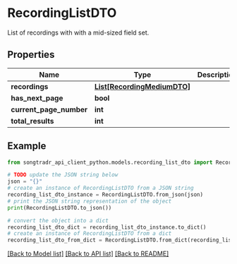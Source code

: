 # RecordingListDTO

List of recordings with with a mid-sized field set.

## Properties

Name | Type | Description | Notes
------------ | ------------- | ------------- | -------------
**recordings** | [**List[RecordingMediumDTO]**](RecordingMediumDTO.md) |  | 
**has_next_page** | **bool** |  | 
**current_page_number** | **int** |  | 
**total_results** | **int** |  | 

## Example

```python
from songtradr_api_client_python.models.recording_list_dto import RecordingListDTO

# TODO update the JSON string below
json = "{}"
# create an instance of RecordingListDTO from a JSON string
recording_list_dto_instance = RecordingListDTO.from_json(json)
# print the JSON string representation of the object
print(RecordingListDTO.to_json())

# convert the object into a dict
recording_list_dto_dict = recording_list_dto_instance.to_dict()
# create an instance of RecordingListDTO from a dict
recording_list_dto_from_dict = RecordingListDTO.from_dict(recording_list_dto_dict)
```
[[Back to Model list]](../README.md#documentation-for-models) [[Back to API list]](../README.md#documentation-for-api-endpoints) [[Back to README]](../README.md)


